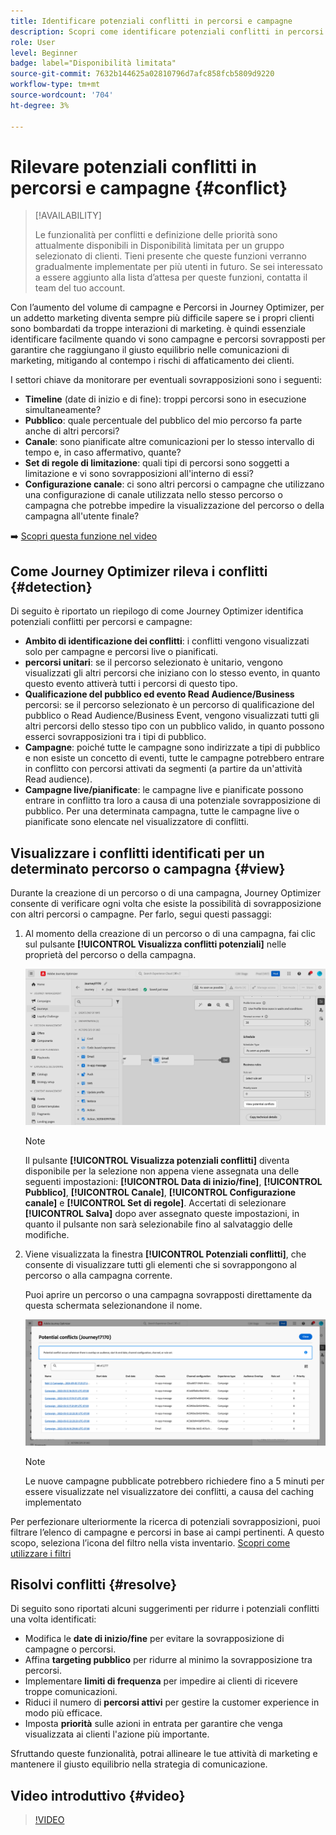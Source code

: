 ```yaml
---
title: Identificare potenziali conflitti in percorsi e campagne
description: Scopri come identificare potenziali conflitti in percorsi e campagne.
role: User
level: Beginner
badge: label="Disponibilità limitata"
source-git-commit: 7632b144625a02810796d7afc858fcb5809d9220
workflow-type: tm+mt
source-wordcount: '704'
ht-degree: 3%

---
```



# Rilevare potenziali conflitti in percorsi e campagne {#conflict}

>[!AVAILABILITY]
>
>Le funzionalità per conflitti e definizione delle priorità sono attualmente disponibili in Disponibilità limitata per un gruppo selezionato di clienti. Tieni presente che queste funzioni verranno gradualmente implementate per più utenti in futuro. Se sei interessato a essere aggiunto alla lista d’attesa per queste funzioni, contatta il team del tuo account.

Con l’aumento del volume di campagne e Percorsi in Journey Optimizer, per un addetto marketing diventa sempre più difficile sapere se i propri clienti sono bombardati da troppe interazioni di marketing. è quindi essenziale identificare facilmente quando vi sono campagne e percorsi sovrapposti per garantire che raggiungano il giusto equilibrio nelle comunicazioni di marketing, mitigando al contempo i rischi di affaticamento dei clienti.

I settori chiave da monitorare per eventuali sovrapposizioni sono i seguenti:

* **Timeline** (date di inizio e di fine): troppi percorsi sono in esecuzione simultaneamente?
* **Pubblico**: quale percentuale del pubblico del mio percorso fa parte anche di altri percorsi?
* **Canale**: sono pianificate altre comunicazioni per lo stesso intervallo di tempo e, in caso affermativo, quante?
* **Set di regole di limitazione**: quali tipi di percorsi sono soggetti a limitazione e vi sono sovrapposizioni all&#39;interno di essi?
* **Configurazione canale**: ci sono altri percorsi o campagne che utilizzano una configurazione di canale utilizzata nello stesso percorso o campagna che potrebbe impedire la visualizzazione del percorso o della campagna all&#39;utente finale?

➡️ [Scopri questa funzione nel video](#video)

## Come Journey Optimizer rileva i conflitti {#detection}

Di seguito è riportato un riepilogo di come Journey Optimizer identifica potenziali conflitti per percorsi e campagne:

* **Ambito di identificazione dei conflitti**: i conflitti vengono visualizzati solo per campagne e percorsi live o pianificati.
* **percorsi unitari**: se il percorso selezionato è unitario, vengono visualizzati gli altri percorsi che iniziano con lo stesso evento, in quanto questo evento attiverà tutti i percorsi di questo tipo.
* **Qualificazione del pubblico ed evento Read Audience/Business** percorsi: se il percorso selezionato è un percorso di qualificazione del pubblico o Read Audience/Business Event, vengono visualizzati tutti gli altri percorsi dello stesso tipo con un pubblico valido, in quanto possono esserci sovrapposizioni tra i tipi di pubblico.
* **Campagne**: poiché tutte le campagne sono indirizzate a tipi di pubblico e non esiste un concetto di eventi, tutte le campagne potrebbero entrare in conflitto con percorsi attivati da segmenti (a partire da un&#39;attività Read audience).
* **Campagne live/pianificate**: le campagne live e pianificate possono entrare in conflitto tra loro a causa di una potenziale sovrapposizione di pubblico. Per una determinata campagna, tutte le campagne live o pianificate sono elencate nel visualizzatore di conflitti.

## Visualizzare i conflitti identificati per un determinato percorso o campagna {#view}

Durante la creazione di un percorso o di una campagna, Journey Optimizer consente di verificare ogni volta che esiste la possibilità di sovrapposizione con altri percorsi o campagne. Per farlo, segui questi passaggi:

1. Al momento della creazione di un percorso o di una campagna, fai clic sul pulsante **[!UICONTROL Visualizza conflitti potenziali]** nelle proprietà del percorso o della campagna.

   ![](assets/view-conflicts.png)

   >[!NOTE]
   >
   >Il pulsante **[!UICONTROL Visualizza potenziali conflitti]** diventa disponibile per la selezione non appena viene assegnata una delle seguenti impostazioni: **[!UICONTROL Data di inizio/fine]**, **[!UICONTROL Pubblico]**, **[!UICONTROL Canale]**, **[!UICONTROL Configurazione canale]** e **[!UICONTROL Set di regole]**. Accertati di selezionare **[!UICONTROL Salva]** dopo aver assegnato queste impostazioni, in quanto il pulsante non sarà selezionabile fino al salvataggio delle modifiche.

1. Viene visualizzata la finestra **[!UICONTROL Potenziali conflitti]**, che consente di visualizzare tutti gli elementi che si sovrappongono al percorso o alla campagna corrente.

   Puoi aprire un percorso o una campagna sovrapposti direttamente da questa schermata selezionandone il nome.

   ![](assets/potential-conflicts.png)

   >[!NOTE]
   >
   >Le nuove campagne pubblicate potrebbero richiedere fino a 5 minuti per essere visualizzate nel visualizzatore dei conflitti, a causa del caching implementato

Per perfezionare ulteriormente la ricerca di potenziali sovrapposizioni, puoi filtrare l’elenco di campagne e percorsi in base ai campi pertinenti. A questo scopo, seleziona l’icona del filtro nella vista inventario. [Scopri come utilizzare i filtri](../start/search-filter-categorize.md#filter-lists)

## Risolvi conflitti {#resolve}

Di seguito sono riportati alcuni suggerimenti per ridurre i potenziali conflitti una volta identificati:

* Modifica le **date di inizio/fine** per evitare la sovrapposizione di campagne o percorsi.
* Affina **targeting pubblico** per ridurre al minimo la sovrapposizione tra percorsi.
* Implementare **limiti di frequenza** per impedire ai clienti di ricevere troppe comunicazioni.
* Riduci il numero di **percorsi attivi** per gestire la customer experience in modo più efficace.
* Imposta **priorità** sulle azioni in entrata per garantire che venga visualizzata ai clienti l&#39;azione più importante.

Sfruttando queste funzionalità, potrai allineare le tue attività di marketing e mantenere il giusto equilibrio nella strategia di comunicazione.

## Video introduttivo {#video}

>[!VIDEO](https://video.tv.adobe.com/v/3435528?quality=12)
